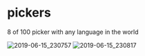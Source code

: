 # pickers

8 of 100
picker with any language in the world


![2019-06-15_230757](https://user-images.githubusercontent.com/46414243/59556451-006c4100-8fc3-11e9-9a98-ddf63e954b16.png)
![2019-06-15_230817](https://user-images.githubusercontent.com/46414243/59556452-006c4100-8fc3-11e9-92ec-c34db83bab2d.png)
